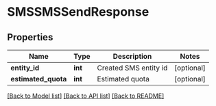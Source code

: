# SMSSMSSendResponse

## Properties
Name | Type | Description | Notes
------------ | ------------- | ------------- | -------------
**entity_id** | **int** | Created SMS entity id | [optional] 
**estimated_quota** | **int** | Estimated quota | [optional] 

[[Back to Model list]](../README.md#documentation-for-models) [[Back to API list]](../README.md#documentation-for-api-endpoints) [[Back to README]](../README.md)

